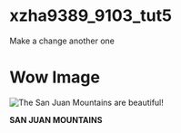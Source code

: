 # xzha9389_9103_tut5

Make a change
another one

# Wow Image

![The San Juan Mountains are beautiful!](assets/san-juan-mountains.avif "San Juan Mountains")

**SAN JUAN MOUNTAINS**